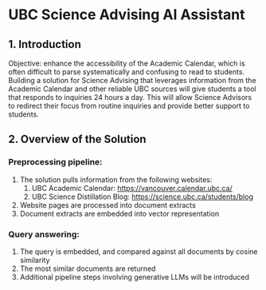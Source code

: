 # UBC Science Advising AI Assistant

## 1. Introduction
Objective: enhance the accessibility of the Academic Calendar, which is often difficult to parse systematically and confusing to read to students. Building a solution for Science Advising that leverages information from the Academic Calendar and other reliable UBC sources will give students a tool that responds to inquiries 24 hours a day. This will allow Science Advisors to redirect their focus from routine inquiries and provide better support to students. 


## 2. Overview of the Solution

### Preprocessing pipeline:
1. The solution pulls information from the following websites:
    1. UBC Academic Calendar: https://vancouver.calendar.ubc.ca/
    2. UBC Science Distillation Blog: https://science.ubc.ca/students/blog
2. Website pages are processed into document extracts
3. Document extracts are embedded into vector representation

### Query answering:
1. The query is embedded, and compared against all documents by cosine similarity
2. The most similar documents are returned
3. Additional pipeline steps involving generative LLMs will be introduced

